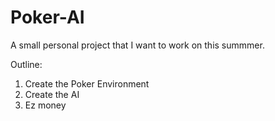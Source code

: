 # Poker-AI
A small personal project that I want to work on this summmer.

Outline:
1. Create the Poker Environment
2. Create the AI
3. Ez money